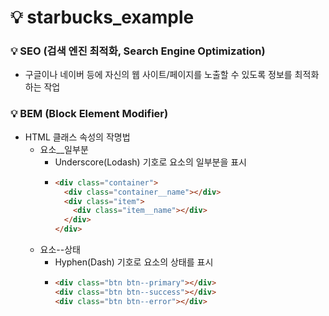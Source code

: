 # 💡 starbucks_example

### 💡 SEO (검색 엔진 최적화, Search Engine Optimization)
- 구글이나 네이버 등에 자신의 웹 사이트/페이지를 노출할 수 있도록 정보를 최적화하는 작업

### 💡 BEM (Block Element Modifier)
- HTML 클래스 속성의 작명법
  - 요소__일부분
    - Underscore(Lodash) 기호로 요소의 일부분을 표시
    - ```HTML
      <div class="container">
        <div class="container__name"></div>
        <div class="item">
          <div class="item__name"></div>
        </div>
      </div>
      ```
  - 요소--상태
    - Hyphen(Dash) 기호로 요소의 상태를 표시
    - ```HTML
      <div class="btn btn--primary"></div>
      <div class="btn btn--success"></div>
      <div class="btn btn--error"></div>
      ```
    
